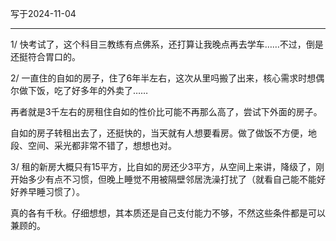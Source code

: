 写于2024-11-04

-----

1/ 快考试了，这个科目三教练有点佛系，还打算让我晚点再去学车……不过，倒是还挺符合胃口的。


2/ 一直住的自如的房子，住了6年半左右，这次从里吗搬了出来，核心需求时想偶尔做下饭，吃了好多年的外卖了…… 

再者就是3千左右的房租住自如的性价比可能不再那么高了，尝试下外面的房子。

自如的房子转租出去了，还挺快的，当天就有人想要看房。做了做饭不方便，地段、空间、采光都非常不错了，想想也对。

3/ 租的新房大概只有15平方，比自如的房还少3平方，从空间上来讲，降级了，刚开始多少有点不习惯，但晚上睡觉不用被隔壁邻居洗澡打扰了（就看自己能不能好好养早睡习惯了）。

真的各有千秋。仔细想想，其本质还是自己支付能力不够，不然这些条件都是可以兼顾的。
